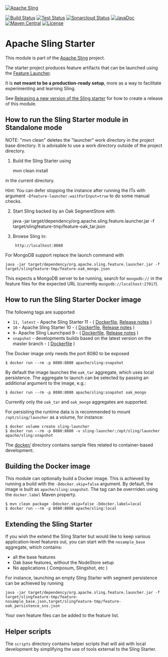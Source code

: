 [![Apache Sling](https://sling.apache.org/res/logos/sling.png)](https://sling.apache.org)

&#32;[![Build Status](https://ci-builds.apache.org/job/Sling/job/modules/job/sling-org-apache-sling-starter/job/master/badge/icon)](https://ci-builds.apache.org/job/Sling/job/modules/job/sling-org-apache-sling-starter/job/master/)&#32;[![Test Status](https://img.shields.io/jenkins/tests.svg?jobUrl=https://ci-builds.apache.org/job/Sling/job/modules/job/sling-org-apache-sling-starter/job/master/)](https://ci-builds.apache.org/job/Sling/job/modules/job/sling-org-apache-sling-starter/job/master/test/?width=800&height=600)&#32;[![Sonarcloud Status](https://sonarcloud.io/api/project_badges/measure?project=apache_sling-org-apache-sling-starter&metric=alert_status)](https://sonarcloud.io/dashboard?id=apache_sling-org-apache-sling-starter)&#32;[![JavaDoc](https://www.javadoc.io/badge/org.apache.sling/org.apache.sling.starter.svg)](https://www.javadoc.io/doc/org.apache.sling/org.apache.sling.starter)&#32;[![Maven Central](https://maven-badges.herokuapp.com/maven-central/org.apache.sling/org.apache.sling.starter/badge.svg)](https://search.maven.org/#search%7Cga%7C1%7Cg%3A%22org.apache.sling%22%20a%3A%22org.apache.sling.starter%22) [![License](https://img.shields.io/badge/License-Apache%202.0-blue.svg)](https://www.apache.org/licenses/LICENSE-2.0)

# Apache Sling Starter

This module is part of the [Apache Sling](https://sling.apache.org) project.

The starter project produces feature artifacts that can be launched using the
[Feature Launcher](https://github.com/apache/sling-org-apache-sling-feature-launcher).

It is **not meant to be a production-ready setup**, more as a way to facilitate experimenting and learning Sling. 

See [Releasing a new version of the Sling starter](https://cwiki.apache.org/confluence/display/SLING/Releasing+a+new+version+of+the+Sling+Starter) for how to create a release of this module.

## How to run the Sling Starter module in Standalone mode


  NOTE: "mvn clean" deletes the "launcher" work directory in the project base
        directory. It is advisable to use a work directory outside of the
        project directory.

1) Build the Sling Starter using 

	mvn clean install
	
in the current directory.

Hint: You can defer stopping the instance after running the ITs with argument `-Dfeature-launcher.waitForInput=true` to do some manual checks.

2) Start Sling backed by an Oak SegmentStore with

    java -jar target/dependency/org.apache.sling.feature.launcher.jar -f target/slingfeature-tmp/feature-oak_tar.json
	
3) Browse Sling in:

        http://localhost:8080

For MongoDB support replace the launch command with

    java -jar target/dependency/org.apache.sling.feature.launcher.jar -f target/slingfeature-tmp/feature-oak_mongo.json

This expects a MongoDB server to be running, search for `mongodb://` in the feature files for the expected URL
(currently `mongodb://localhost:27017`).

## How to run the Sling Starter Docker image

The following tags are supported

* `11, latest` - Apache Sling Starter 11 - ( [Dockerfile](https://github.com/apache/sling-org-apache-sling-starter-docker/blob/11/Dockerfile), [Release notes](https://sling.apache.org/news/sling-11-released.html) )
* `10` - Apache Sling Starter 10 - ( [Dockerfile](https://github.com/apache/sling-org-apache-sling-starter-docker/blob/10/Dockerfile), [Release notes](https://sling.apache.org/news/sling-10-released.html) )
* `9`- Apache Sling Launchpad 9 - ( [Dockerfile](https://github.com/apache/sling-org-apache-sling-starter-docker/blob/9/Dockerfile), [Release notes](https://sling.apache.org/news/sling-launchpad-9-released.html) )
* `snapshot` - developments builds based on the latest version on the master branch - ( [Dockerfile](https://github.com/apache/sling-org-apache-sling-starter/blob/master/Dockerfile) )

The Docker image only needs the port 8080 to be exposed

```
$ docker run --rm -p 8080:8080 apache/sling:snapshot
```

By default the image launches the `oak_tar` aggregate, which uses local persistence. The aggregate to launch can be selected by passing an additional argument to the image, e.g.:

```
$ docker run --rm -p 8080:8080 apache/sling:snapshot oak_mongo
```

Currently only the `oak_tar` and `oak_mongo` aggregates are supported.

For persisting the runtime data is is recommended to mount `/opt/sling/launcher` as a volume, for instance:

```
$ docker volume create sling-launcher
$ docker run --rm -p 8080:8080 -v sling-launcher:/opt/sling/launcher apache/sling:snapshot
```

The [docker/](docker/) directory contains sample files related to container-based development.

## Building the Docker image

This module can optionally build a Docker image. This is achieved by running a build with the `-Ddocker.skip=false` argument. By default, the image is built as `apache/sling:snapshot`. The tag can be overrriden using the `docker.label` Maven property.

```
$ mvn clean package -Ddocker.skip=false -Ddocker.label=local
$ docker run --rm -p 8080:8080 apache/sling:local
```

## Extending the Sling Starter

If you wish the extend the Sling Starter but would like to keep various application-level features out, you can
start with the `nosample_base` aggregate, which contains:

- all the base features
- Oak base features, without the NodeStore setup
- No applications ( Composum, Slingshot, etc )

For instance, launching an empty Sling Starter with segment persistence can be achieved by running

    java -jar target/dependency/org.apache.sling.feature.launcher.jar -f target/slingfeature-tmp/feature-nosample_base.json,target/slingfeature-tmp/feature-oak_persistence_sns.json
    
Your own feature files can be added to the feature list.


## Helper scripts

The `scripts` directory contains helper scripts that will aid with local development by simplifying the use of tools external to the Sling Starter.
